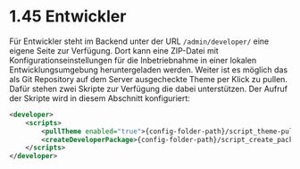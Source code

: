 # 1.45 Entwickler

Für Entwickler steht im Backend unter der URL `/admin/developer/` eine eigene Seite zur Verfügung. Dort kann eine ZIP-Datei mit Konfigurationseinstellungen für die Inbetriebnahme in einer lokalen Entwicklungsumgebung heruntergeladen werden. Weiter ist es möglich das als Git Repository auf dem Server ausgecheckte Theme per Klick zu pullen. Dafür stehen zwei Skripte zur Verfügung die dabei unterstützen. Der Aufruf der Skripte wird in diesem Abschnitt konfiguriert:

```xml
<developer>
    <scripts>
        <pullTheme enabled="true">{config-folder-path}/script_theme-pull.sh {theme-path}/../../../../</pullTheme>
        <createDeveloperPackage>{config-folder-path}/script_create_package.sh -d viewer -f {base-path} -s {solr-url} </createDeveloperPackage>
    </scripts>
</developer>
```

